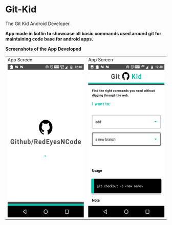 # Git-Kid
The Git Kid Android Developer.

**App made in kotlin to showcase all basic commands used around git for maintaining code base for android apps.**

**Screenshots of the App Developed**

<table>
  <tr>
    <td>App Screen</td>
     <td>App Screen</td>
   </tr>
  <tr>
    <td><img src="media/intro_screen.png" width=270 height=480></td>
    <td><img src="media/main_screen.png" width=270 height=480></td>
  </tr>
 </table>

